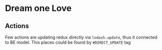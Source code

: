 # Dream one Love

## Actions
Few actions are updating redux directly via `lodash.update`, thus it connected to BE model.
This places could be found by `#DIRECT_UPDATE` tag